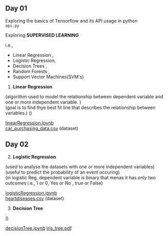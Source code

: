 ## Day 01

Exploring the basics of Tensorflow and its API usage in python  
`api.py`

Exploring **SUPERVISED LEARNING**

i.e.,
- Linear Regression ,
- Logistic Regression,
- Decision Trees ,
- Random Forests ,
- Support Vector Machines(SVM's)

1. **Linear Regression** 

(algorithm used to model the relationship between dependent variable and one or more independent variable. )  
(goal is to find thye best fit line that describes the relationship between variables.)
() 


[linearRegression.ipynb](https://github.com/sachinkhote/Python-and-Tensorflow-for-ML/blob/main/linearRegression.ipynb)   
[car_purchasing_data.csv](https://github.com/sachinkhote/Python-and-Tensorflow-for-ML/blob/main/car_purchasing_data.csv) (dataset)

## Day 02

2. **Logistic Regression**

(used to analyse the datasets with one or more independent variables)  
(useful to predict the probability of an event occuring)  
(in logistic Reg. dependent variable is binary that menas it has only two outcomes i.e., 1 or 0, Yes or No , true or False)    

[logisticRegression.ipynb](https://github.com/sachinkhote/Python-and-Tensorflow-for-ML/blob/main/logisticRegression.ipynb)  
[heartdiseases.csv](https://github.com/sachinkhote/Python-and-Tensorflow-for-ML/blob/main/heartdiseases.csv) (dataset)

3. **Decision Tree**

()

[decisionTree.ipynb](https://github.com/sachinkhote/Python-and-Tensorflow-for-ML/blob/main/decisionTree.ipynb)
[iris_tree.pdf](https://github.com/sachinkhote/Python-and-Tensorflow-for-ML/blob/main/iris_tree.pdf)